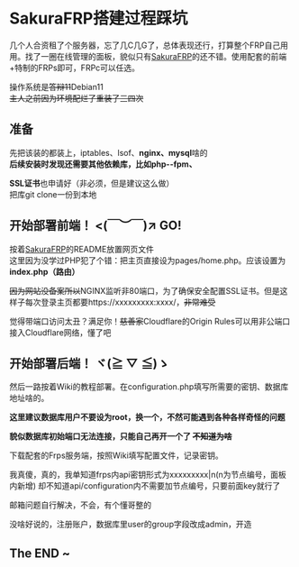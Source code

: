 SakuraFRP搭建过程踩坑
==============================

几个人合资租了个服务器，忘了几C几G了，总体表现还行，打算整个FRP自己用用。找了一圈在线管理的面板，貌似只有[SakuraFRP](https://github.com/ZeroDream-CN/SakuraPanel)的还不错。使用配套的前端+特制的FRPs即可，FRPc可以任选。

操作系统是~~答辩11~~Debian11  
~~主人之前因为环境配烂了重装了三四次~~

准备
----------------------

先把该装的都装上，iptables、lsof、**nginx、mysql**啥的  
**后续安装时发现还需要其他依赖库，比如php--fpm、**

**SSL证书**也申请好（非必须，但是建议这么做）  
把库git clone一份到本地  

开始部署前端！ <(￣︶￣)↗ GO!
------------------------------

按着[SakuraFRP](https://github.com/ZeroDream-CN/SakuraPanel)的README放置网页文件  
这里因为没学过PHP犯了个错：把主页直接设为pages/home.php。应该设置为**index.php（路由）**

~~因为网站没备案所以~~NGINX监听非80端口，为了确保安全配置SSL证书。但是这样子每次登录主页都要https://xxxxxxxxx:xxxx/，~~非常难受~~

觉得带端口访问太丑？满足你！~~慈善家~~Cloudflare的Origin Rules可以用非公端口接入Cloudflare网络，懂了吧

开始部署后端！ ヾ(≧ ▽ ≦)ゝ
------------------------------

然后一路按着Wiki的教程部署。在configuration.php填写所需要的密钥、数据库地址啥的。

**这里建议数据库用户不要设为root，换一个，不然可能遇到各种各样奇怪的问题**

**貌似数据库初始端口无法连接，只能自己再开一个了 ~~不知道为啥~~**

下载配套的Frps服务端，按照Wiki填写配置文件，记录密钥。

我真傻，真的，我单知道frps内api密钥形式为xxxxxxxxx|n(n为节点编号，面板内新增)
却不知道api/configuration内不需要加节点编号，只要前面key就行了

邮箱问题自行解决，不会，有个懂哥整的

没啥好说的，注册账户，数据库里user的group字段改成admin，开造

The END ~ 
---------------------
